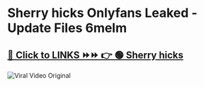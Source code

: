 
 # Sherry hicks Onlyfans Leaked - Update Files 6melm

## <h2><a href="https://clipsfans.com/Sherry_hicks&ref=git">🔗 Click to LINKS ⏩⏩ 👉 🟢 Sherry hicks </a></h2>

<a href="https://clipsfans.com/Sherry_hicks&ref=git" rel="nofollow" data-target="animated-image.originalLink"><img src="https://i.ibb.co.com/xMMVF88/686577567.gif" alt="Viral Video Original" style="max-width: 100%; display: inline-block;" data-target="animated-image.originalImage"></a>

